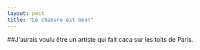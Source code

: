 ```yaml
---
layout: post
title: "Le chanvre est bon!"
---
```

##J'aurais voulu être un artiste qui fait caca sur les toits de Paris.